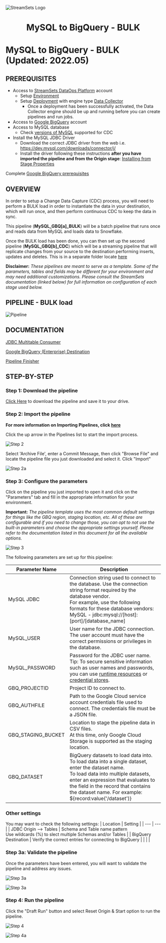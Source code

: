 ![StreamSets Logo](../../images/StreamSets_Full_Color_Transparent.png)

<h1><p align="center">MySQL to BigQuery - BULK</p></h1>

# MySQL to BigQuery - BULK (Updated: 2022.05)

## PREREQUISITES

* Access to [StreamSets DataOps Platform](https://cloud.login.streamsets.com/) account
  * Setup [Environment](https://docs.streamsets.com/portal/#platform-controlhub/controlhub/UserGuide/Environments/Overview.html#concept_z4x_nw2_v4b)
  * Setup [Deployment](https://docs.streamsets.com/portal/#platform-controlhub/controlhub/UserGuide/Deployments/Overview.html#concept_srv_jgf_v4b) with engine type [Data Collector](https://docs.streamsets.com/portal/#datacollector/latest/help/datacollector/UserGuide/Getting_Started/GettingStarted_Title.html#concept_sjz_rmx_3q)
    * Once a deployment has been successfully activated, the Data Collector engine should be up
and running before you can create pipelines and run jobs.
* Access to [Google BigQuery](https://cloud.google.com/free/) account
* Access to MySQL database
  * Check [versions of MySQL](https://docs.streamsets.com/portal/#datacollector/4.0.x/help/datacollector/UserGuide/Installation/SupportedSystemVersions.html#concept_k4l_5ft_v4b) supported for CDC
* Install the MySQL JDBC Driver
  * Download the correct JDBC driver from the web i.e. https://dev.mysql.com/downloads/connector/j/
  * Install the driver following these instructions **after you have imported the pipeline and from the Origin stage**: [Installing from Stage Properties](https://docs.streamsets.com/datacollector/latest/help/datacollector/UserGuide/Configuration/ExternalLibs.html#concept_skq_dh3_5mb)

Complete [Google BigQuery prerequisites](https://docs.streamsets.com/portal/platform-datacollector/latest/datacollector/UserGuide/Destinations/GBigQuery.html#concept_vsg_fxb_3rb)


## OVERVIEW

In order to setup a Change Data Capture (CDC) process, you will need to perform a BULK load in order to instantiate the data in your destination, which will run once, and then perform continuous CDC to keep the data in sync.

This pipeline (**MySQL_GBQ[a]_BULK**) will be a batch pipeline that runs once and reads data from MySQL and loads data to Snowflake.

Once the BULK load has been done, you can then set up the second pipeline (**MySQL_GBQ[b]_CDC**) which will be a streaming pipeline that will replicate changes from your source to the destination performing inserts, updates and deletes.  This is in a separate folder locate [here](https://github.com/streamsets/sample-pipelines/tree/master/Data%20Collector/MySQL%20to%20BigQuery%20-%20CDC)

**Disclaimer:** *These pipelines are meant to serve as a template.  Some of the parameters, tables and fields may be different for your environment and may need additional customizations.  Please consult the StreamSets documentation (linked below) for full information on configuration of each stage used below.*

## PIPELINE - BULK load

![Pipeline](images/MySQLtoGBQ_pipeline.png "MySQL BULK to Snowflake")

## DOCUMENTATION

[JDBC Multitable Consumer](https://docs.streamsets.com/portal/platform-datacollector/latest/datacollector/UserGuide/Origins/MultiTableJDBCConsumer.html#concept_zp3_wnw_4y)

[Google BigQuery (Enterprise) Destination](https://docs.streamsets.com/portal/platform-datacollector/latest/datacollector/UserGuide/Destinations/GBigQuery.html#concept_nfr_by1_3rb)

[Pipeline Finisher](https://docs.streamsets.com/portal/platform-datacollector/latest/datacollector/UserGuide/Executors/PipelineFinisher.html#concept_qzm_l4r_kz)

## STEP-BY-STEP

### Step 1: Download the pipeline

[Click Here](./MySQL_GBQ[a]_BULK.zip?raw=true) to download the pipeline and save it to your drive.

### Step 2: Import the pipeline

**For more information on Importing Pipelines, click [here](https://docs.streamsets.com/portal/platform-controlhub/controlhub/UserGuide/ExportImport/Importing.html#concept_gsm_tjx_bdb)**

Click the up arrow in the Pipelines list to start the import process.

![Step 2](images/MySQLtoGBQ_step2.png "Import the Pipeline")

Select 'Archive File', enter a Commit Message, then click "Browse File" and locate the pipeline file you just downloaded and select it. Click "Import"

![Step 2a](images/MySQLtoGBQ_step2a.png "Import the Pipeline")

### Step 3: Configure the parameters

Click on the pipeline you just imported to open it and click on the "Parameters" tab and fill in the appropriate information for your environment.

**Important:** *The pipeline template uses the most common default settings for things like the GBQ region, staging location, etc. All of these are configurable and if you need to change those, you can opt to not use the built-in parameters and choose the appropriate settings yourself. Please refer to the documentation listed in this document for all the available options.*

![Step 3](images/MySQLtoGBQ_step3.png "Configure the parameters")

The following parameters are set up for this pipeline:

| Parameter Name | Description |
| --- | --- |
| MySQL JDBC | Connection string used to connect to the database. Use the connection string format required by the database vendor.<br>For example, use the following formats for these database vendors:<br>MySQL - jdbc:mysql://[host]:[port]/[database_name]|
| MySQL_USER | User name for the JDBC connection.<br>The user account must have the correct permissions or privileges in the database.|
| MySQL_PASSWORD | Password for the JDBC user name.<br>Tip: To secure sensitive information such as user names and passwords, you can use [runtime resources](https://docs.streamsets.com/portal/platform-datacollector/latest/datacollector/UserGuide/Pipeline_Configuration/RuntimeValues.html#concept_bs4_5nm_2s) or [credential stores](https://docs.streamsets.com/portal/platform-datacollector/latest/datacollector/UserGuide/Configuration/CredentialStores.html#concept_bt1_bpj_r1b).
| GBQ_PROJECTID | Project ID to connect to. |
| GBQ_AUTHFILE | Path to the Google Cloud service account credentials file used to connect. The credentials file must be a JSON file. |
| GBQ_STAGING_BUCKET | Location to stage the pipeline data in CSV files.<br>At this time, only Google Cloud Storage is supported as the staging location. |
| GBQ_DATASET | BigQuery datasets to load data into. To load data into a single dataset, enter the dataset name.<br>To load data into multiple datasets, enter an expression that evaluates to the field in the record that contains the dataset name. For example: ${record:value('/dataset')} |

### Other settings

You may want to check the following settings:
| Location | Setting |
| --- | --- |
| JDBC Origin --> Tables | Schema and Table name pattern<br>Use wildcards (%) to slect multiple Schemas and/or Tables |
| BigQuery Destination | Verify the correct entries for connecting to BigQuery |
| | |

### Step 3a: Validate the pipeline

Once the parameters have been entered, you will want to validate the pipeline and address any issues.

![Step 3a](images/MySQLtoGBQ_step3a.png "Validate the pipeline")

![Step 3a](images/MySQLtoGBQ_step3a2.png "Validate the pipeline")

### Step 4: Run the pipeline

Click the "Draft Run" button and select Reset Origin & Start option to run the pipeline.

![Step 4](images/MySQLtoSnowflake_step4.png "Run the pipeline")

![Step 4a](images/MySQLtoGBQ_step4a.png "Run the pipeline")
